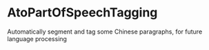 # AtoPartOfSpeechTagging
Automatically segment and tag some Chinese paragraphs, for future language processing
